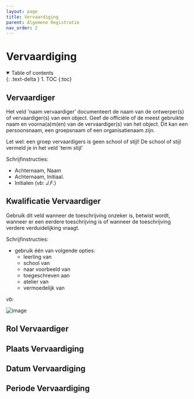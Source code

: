 ```yaml
---
layout: page
title: Vervaardiging
parent: Algemene Registratie
nav_order: 2
---
```


# **Vervaardiging** 

<details open markdown="block">
  <summary>
    Table of contents
  </summary>
  {: .text-delta }
1. TOC
{:toc}
</details>

## **Vervaardiger**

Het veld 'naam vervaardiger' documenteert de naam van de ontwerper(s) of vervaardiger(s) van een object. Geef de officiële of de meest gebruikte naam en voorna(a)m(en) van de vervaardiger(s) van het object. Dit kan een persoonsnaam, een groepsnaam of een organisatienaam zijn.

Let wel: een groep vervaardigers is geen school of stijl! De school of stijl vermeld je in het veld 'term stijl'

Schrijfinstructies:
- Achternaam, Naam
- Achternaam, Initiaal.
- Initialen (*vb: J.F.*)

## **Kwalificatie Vervaardiger**

Gebruik dit veld wanneer de toeschrijving onzeker is, betwist wordt, wanneer er een eerdere toeschrijving is of wanneer de toeschrijving verdere verduidelijking vraagt.

Schrijfinstructies:
- gebruik één van volgende opties:
  - leerling van
  - school van
  - naar voorbeeld van
  - toegeschreven aan
  - atelier van
  - vermoedelijk van

*vb:*

![image](https://github.com/user-attachments/assets/c366a87e-9f4e-40a0-8d7f-9267fe734030)

## **Rol Vervaardiger**


## **Plaats Vervaardiging**


## **Datum Vervaardiging**


## **Periode Vervaardiging**
